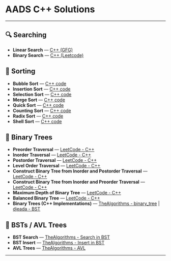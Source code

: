 # AADS C++ Solutions

---

## 🔍 Searching

- **Linear Search** — [C++ (GFG)](https://www.geeksforgeeks.org/problems/search-an-element-in-an-array-1587115621/1)
- **Binary Search** — [C++ (Leetcode)](https://leetcode.com/problems/binary-search/description/)

## 🔢 Sorting

- **Bubble Sort** — [C++ code](./Bubble%20Sort.md)
- **Insertion Sort** — [C++ code](./Insertion%20Sort.md)
- **Selection Sort** — [C++ code](./Selection%20Sort.md)
- **Merge Sort** — [C++ code](./Merge%20Sort.md)
- **Quick Sort** — [C++ code](./Quick%20Sort.md)
- **Counting Sort** — [C++ code](./Counting%20Sort.md)
- **Radix Sort** — [C++ code](./Radix%20Sort.md)
- **Shell Sort** — [C++ code](./Shell%20Sort.md)

## 🌳 Binary Trees

- **Preorder Traversal** — [LeetCode - C++](https://leetcode.com/problems/binary-tree-preorder-traversal/description/)
- **Inorder Traversal** — [LeetCode - C++](https://leetcode.com/problems/binary-tree-inorder-traversal/description/)
- **Postorder Traversal** — [LeetCode - C++](https://leetcode.com/problems/binary-tree-postorder-traversal/description/)
- **Level Order Traversal** — [LeetCode - C++](https://leetcode.com/problems/binary-tree-level-order-traversal/submissions/1743282910/)
- **Construct Binary Tree from Inorder and Postorder Traversal** — [LeetCode - C++](https://leetcode.com/problems/construct-binary-tree-from-inorder-and-postorder-traversal/description/)
- **Construct Binary Tree from Inorder and Preorder Traversal** — [LeetCode - C++](https://leetcode.com/problems/construct-binary-tree-from-preorder-and-inorder-traversal/description/)
- **Maximum Depth of Binary Tree** — [LeetCode - C++](https://leetcode.com/problems/maximum-depth-of-binary-tree/submissions/1743875794/)
- **Balanced Binary Tree** — [LeetCode - C++](https://leetcode.com/problems/balanced-binary-tree/submissions/1743879298/)
- **Binary Trees (C++ Implementations)** — [TheAlgorithms - binary_tree](https://github.com/TheAlgorithms/C-Plus-Plus/tree/master/data_structures/binary_tree) | [djeada - BST](https://github.com/djeada/Algorithms-And-Data-Structures/tree/main/src/cpp/trees)

## 🌲 BSTs / AVL Trees

- **BST Search** — [TheAlgorithms - Search in BST](https://github.com/TheAlgorithms/C-Plus-Plus/blob/master/data_structures/binary_search_tree.cpp)
- **BST Insert** — [TheAlgorithms - Insert in BST](https://github.com/TheAlgorithms/C-Plus-Plus/blob/master/data_structures/binary_search_tree.cpp)
- **AVL Trees** — [TheAlgorithms - AVL](https://github.com/TheAlgorithms/C-Plus-Plus/blob/master/data_structures/avl_tree.cpp)


---

